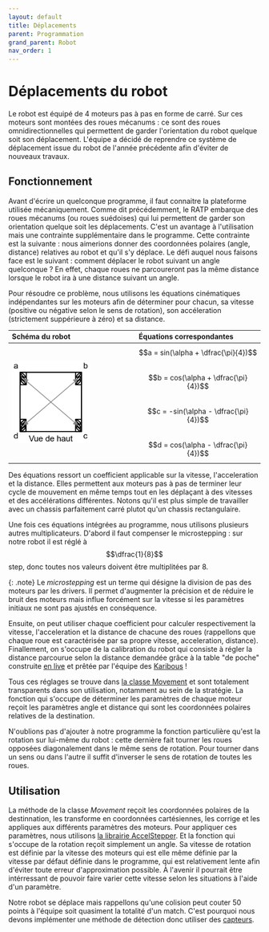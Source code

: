 ```yaml
---
layout: default
title: Déplacements
parent: Programmation
grand_parent: Robot
nav_order: 1
---
```


<!-- Include mathjax for mathematical expressions -->
<script type="text/javascript" async
  src="https://cdnjs.cloudflare.com/ajax/libs/mathjax/2.7.7/MathJax.js?config=TeX-MML-AM_CHTML">
</script>

# Déplacements du robot

Le robot est équipé de 4 moteurs pas à pas en forme de carré. Sur ces moteurs sont montées des roues mécanums : ce sont des roues omnidirectionnelles qui permettent de garder l'orientation du robot quelque soit son déplacement. L'équipe a décidé de reprendre ce système de déplacement issue du robot de l'année précédente afin d'éviter de nouveaux travaux.

## Fonctionnement

Avant d'écrire un quelconque programme, il faut connaitre la plateforme utilisée mécaniquement. Comme dit précédemment, le RATP embarque des roues mécanums (ou roues suédoises) qui lui permettent de garder son orientation quelque soit les déplacements. C'est un avantage à l'utilisation mais une contrainte supplémentaire dans le programme. Cette contrainte est la suivante : nous aimerions donner des coordonnées polaires (angle, distance) relatives au robot et qu'il s'y déplace. Le défi auquel nous faisons face est le suivant : comment déplacer le robot suivant un angle quelconque ? En effet, chaque roues ne parcoureront pas la même distance lorsque le robot ira à une distance suivant un angle.

Pour résoudre ce problème, nous utilisons les équations cinématiques indépendantes sur les moteurs afin de déterminer pour chacun, sa vitesse (positive ou négative selon le sens de rotation), son accéleration (strictement suppérieure à zéro) et sa distance.

<!-- TODO : solve how to center the image and the equations in the table -->

| Schéma du robot | Équations correspondantes |
|:-------------|:------------------|
<img src="../../assets/Robot/Programmation/Deplacements/schema_mecanum.png" title="Schéma géométrie roues mécanum" width="65%" /> | $$a = sin(\alpha + \dfrac{\pi}{4})$$ <br /> $$b = cos(\alpha + \dfrac{\pi}{4})$$ <br /> $$c = -sin(\alpha - \dfrac{\pi}{4})$$ <br /> $$d = cos(\alpha - \dfrac{\pi}{4})$$

Des équations ressort un coefficient applicable sur la vitesse, l'acceleration et la distance. Elles permettent aux moteurs pas à pas de terminer leur cycle de mouvement en même temps tout en les déplaçant à des vitesses et des accélérations différentes. Notons qu'il est plus simple de travailler avec un chassis parfaitement carré plutot qu'un chassis rectangulaire.

Une fois ces équations intégrées au programme, nous utilisons plusieurs autres multiplicateurs. D'abord il faut compenser le microstepping : sur notre robot il est réglé à $$\dfrac{1}{8}$$ step, donc toutes nos valeurs doivent être multiplitées par 8.

{: .note}
Le *microstepping* est un terme qui désigne la division de pas des moteurs par les drivers. Il permet d'augmenter la précision et de réduire le bruit des moteurs mais influe forcément sur la vitesse si les paramètres initiaux ne sont pas ajustés en conséquence.

Ensuite, on peut utiliser chaque coefficient pour calculer respectivement la vitesse, l'acceleration et la distance de chacune des roues (rappellons que chaque roue est caractérisée par sa propre vitesse, acceleration, distance). Finallement, on s'occupe de la calibration du robot qui consiste à régler la distance parcourue selon la distance demandée grâce à la table "de poche" construite [en live](https://www.youtube.com/watch?v=39UY1Vs02no) et prêtée par l'équipe des [Karibous](https://github.com/LesKaribous) !

Tous ces réglages se trouve dans [la classe Movement](https://github.com/Robin864/Projet_CDR-2025/tree/main/lib/Movement) et sont totalement transparents dans son utilisation, notamment au sein de la stratégie. La fonction qui s'occupe de déterminer les paramètres de chaque moteur reçoit les paramètres angle et distance qui sont les coordonnées polaires relatives de la destination.

N'oublions pas d'ajouter à notre programme la fonction particulière qu'est la rotation sur lui-même du robot : cette dernière fait tourner les roues opposées diagonalement dans le même sens de rotation. Pour tourner dans un sens ou dans l'autre il suffit d'inverser le sens de rotation de toutes les roues.

## Utilisation

La méthode de la classe *Movement* reçoit les coordonnées polaires de la destinnation, les transforme en coordonnées cartésiennes, les corrige et les appliques aux différents paramètres des moteurs. Pour appliquer ces paramètres, nous utilisons [la librairie AccelStepper](https://www.airspayce.com/mikem/arduino/AccelStepper/classAccelStepper.html). Et la fonction qui s'occupe de la rotation reçoit simplement un angle. Sa vitesse de rotation est définie par la vitesse des moteurs qui est elle même définie par la vitesse par défaut définie dans le programme, qui est relativement lente afin d'éviter toute erreur d'approximation possible. À l'avenir il pourrait être intérressant de pouvoir faire varier cette vitesse selon les situations à l'aide d'un paramètre.

Notre robot se déplace mais rappellons qu'une colision peut couter 50 points à l'équipe soit quasiment la totalité d'un match. C'est pourquoi nous devons implémenter une méthode de détection donc utiliser des [capteurs](./Capteurs.md).
